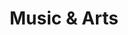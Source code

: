 ---
layout: article
title: Music & Arts
class: music-and-arts
nav-order: 4
intro: >
  South Africa has a burgeoning creative scene, with performing arts, contemporary galleries and traditional craft stalls peppering the cities and suburbs. Pick up unique works at local markets and tap into South African culture on guided art walks.


features:

  - title: National Art Gallery
    location: Cape Town
    description: >
      The South African National Art Gallery houses collections of local as well as pan-African, British, French, Dutch and Flemish art. It has an authoritative collection of beadwork and excellent catalogues of apartheid art.
    link: https://ad.doubleclick.net/ddm/trackclk/N5532.1692340SECRETESCAPES.COM/B9371472.127476398;dc_trk_aid=300496772;dc_trk_cid=68261300;dc_lat=;dc_rdid=;tag_for_child_directed_treatment=

  - title: Cape Jazz Safari
    location: Cape Town
    description: >
      A Cape jazz safari is an intimate evening excursion into the living rooms of Cape jazz and goema music virtuoso’s. Described as part township tour, part soiree, and part social history crash-course, music lovers will also discover Cape Town’s distinguished jazz heritage, and visit a renowned township jazz club.
    link: https://ad.doubleclick.net/ddm/trackclk/N5532.1692340SECRETESCAPES.COM/B9371472.127476397;dc_trk_aid=300497240;dc_trk_cid=68261300;dc_lat=;dc_rdid=;tag_for_child_directed_treatment=

  - title: Arts on Main
    location: Johannesburg
    description: >
      Johannesburg's Arts on Main is breathing new life into the city centre and is an important feature on the South African arts and crafts landscape. This inner city development provides a stimulating space for artists from many disciplines, including film, literature and contemporary art, to create and sell their work.
    link: https://ad.doubleclick.net/ddm/trackclk/N5532.1692340SECRETESCAPES.COM/B9371472.127476399;dc_trk_aid=300491193;dc_trk_cid=68261300;dc_lat=;dc_rdid=;tag_for_child_directed_treatment=

  - title: Newtown Cultural Precinct
    location: Johannesburg
    description: >
      The Newtown Cultural Precinct, in downtown Johannesburg, has a distinctly cosmopolitan vibe; and underlying its trendy coffee shops, restaurants, art galleries and clubs is the same avant-garde attitude that made it a hot-bed of protest theatre, music and poetry during the apartheid era.
    link: http://country.southafrica.net/country/uk/en/articles/entry/article-southafrica.net-newtown-cultural-precinct18
---